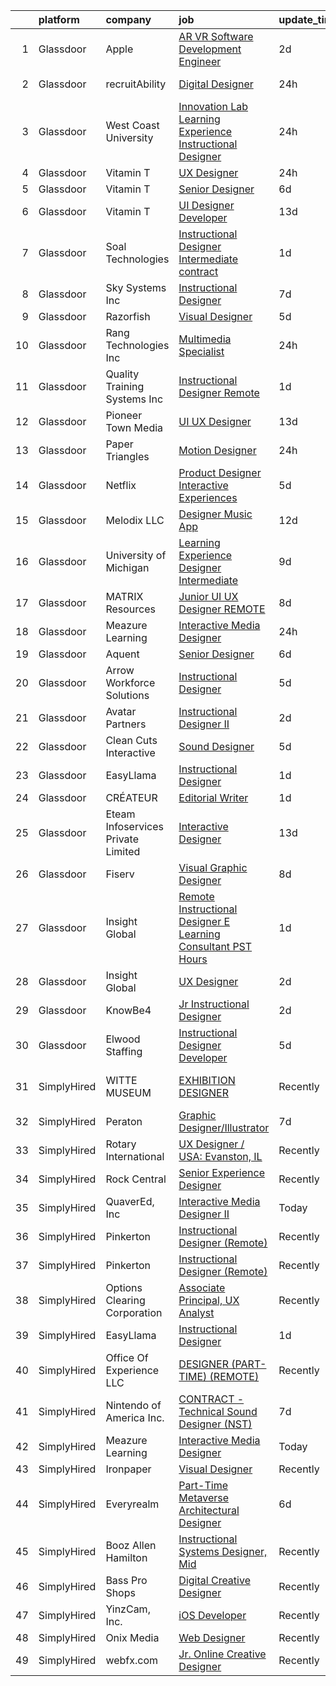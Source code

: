 

|    | platform    | company                            | job                                                                                                                                                                                                                                                                                                                                                                                                                                                                                                                                                                                                                                                                                                                                                                                                                                                                                                                                                                                                                                                                                                                                                                                                                                                                                                                                                       | update_time   | location          |
|---:|:------------|:-----------------------------------|:----------------------------------------------------------------------------------------------------------------------------------------------------------------------------------------------------------------------------------------------------------------------------------------------------------------------------------------------------------------------------------------------------------------------------------------------------------------------------------------------------------------------------------------------------------------------------------------------------------------------------------------------------------------------------------------------------------------------------------------------------------------------------------------------------------------------------------------------------------------------------------------------------------------------------------------------------------------------------------------------------------------------------------------------------------------------------------------------------------------------------------------------------------------------------------------------------------------------------------------------------------------------------------------------------------------------------------------------------------|:--------------|:------------------|
|  1 | Glassdoor   | Apple                              | [AR VR Software Development Engineer](https://www.glassdoor.com/partner/jobListing.htm?pos=111&ao=1110586&s=58&guid=00000182afb9918c89a91dacc208ce39&src=GD_JOB_AD&t=SR&vt=w&cs=1_d4d2edf1&cb=1660805550819&jobListingId=1008071335102&cpc=3BA4CE39D5B5DEF5&jrtk=3-0-1ganrj4degfok801-1ganrj4dtg4d9800-ac5a13f0b07378cd--6NYlbfkN0BvKrLyj5gPmtZO9T8euul8TCxuuKNOtzRJOomxnwSEodTz2Bc-sPZl29JElYHfcoQ6KYn1_4iA_ZDHBMxlyVbrLz3cZrEMr1JcaFrGl_XQJtk9yT9CZFrJ8r8908eFQtuBb5vs8En2xTiIlBDkOj_L_EatfKGGj88pHEUSSUsanjNPsvJLa8tjPardb25thxmz2BFn2PKHKwGfQ4r8sic_qTID1fA3GDEZDEp9rkk-CIV_8tn9O9dB6TtsfD00Lfo7z_g-MJWBVv2N7WjFDPqVlHz758-sfk55aCIl6-ZtNjHyYj3hRBEH417-zmJXijOCsWFyyjUFJxqBvMmjeeF-RYonw84SNTX2CuWLxt45LWCs7BJ_5BYh0_KzycZf1nhUEKtPar6dHm8UUgG6d0PWBBJfnnens_8xwbsFk2nnvmVfFVCWTNjk-DLZUVeVNrrtse0Cdj2VmBAz8FiCytWV9TzWuLLijZe8cA2hNR-JoKyQ8A8pGRv-Kqoie6z0FSSi03_hfrtBl4AoOEfW-N9xkbEeD3dXCRSumh-FGYJGT2qjkhEczjSmnu94VnLLcrf3PK2yMOaqLECm3zyXmuhdDHL7OhYt2y4w8zR8SjP1g8gl7s6hXhAjLLKUnYohkjtWY4P6FPqWy9Qz9pjjyUyzPPgL04ptawvg0wbgHEf2JsvFwZ-sg8LyrOHjSDY1GxF7P_IUG788YdXEwlX4EsskLWDgNZqDxkmLR_uO1ggSX0-xl75Y4QphHIHFhVI_yjhj_ynI3PSdbs1xww3hAnyZY8K03J3mXch3omtpJPmqxGE14eC--IIV7iEz4I_d6APlTdtgWFJ6Szc4SETxX64FaLuyQUwkxc59uYmoIBlvVOoLtBWHZgrZaAkGRW4z6_iLBOKVAgJ_j0Xi1fyJVF3JDd6SX-a2qfCF5OPRBLovrkfwBdbV7Rk1qhDfXTqY2IYhh25fkr1aWfZCuR_yQC7V) | 2d            | Culver City, CA   |
|  2 | Glassdoor   | recruitAbility                     | [Digital Designer](https://www.glassdoor.com/partner/jobListing.htm?pos=103&ao=1110586&s=58&guid=00000182afb9918c89a91dacc208ce39&src=GD_JOB_AD&t=SR&vt=w&ea=1&cs=1_0a4e02f1&cb=1660805550818&jobListingId=1008076562192&cpc=2F9DD8B511C89582&jrtk=3-0-1ganrj4degfok801-1ganrj4dtg4d9800-84f7aba4a536d701--6NYlbfkN0CGG9KWCDlpnNsyBDyIiP_Q0811kl3MMa1wmNp0I1WtkTaTZU1gJWaiKEGe9oYuZ3B6YAoH_Bgr2TD3KjgDmiHUOhKiKP4NWpcFQBTraWpSjZqfkSRyLtUPyu-Aqai5mIQd7y0kWZVt_6ww7vSofiA2oQj8SlSMptj0ggTaq51RLEh50rfiPSDOFe5oJ5_cUNwr7GIGDCTvhhkkTb04vTYZjfgjMRBXv8sct7qzVRYcVDmZHAezFyXkpV4p7OI7-OStGPlAz_GD4yXHUwrnHnrfsNmXmFsloTOcEhfSl0FraOxZWciPHQaBF-WuzOdbE3z1DA1jR_bUtGGjuhal5wM_05IlLq9hu-Ml4WzMo_cdvwx3r8qDnW-NoVn5LMqq4iesISRW7tZzEp7lYyHEIbEmQ1XFo29H1pLtLB060ZaKEXK9mw6oV8PmeSc4e3oPn62i3r01s7mWevScAXw_bNmUbeBtKu21hAmBkBVR7cfqb7KNxmaP1YSZAiDH-dV9CW3CIuKEVm5hlibBoFTSIxJp)                                                                                                                                                                                                                                                                                                                                                                                                                                                                               | 24h           | Leander, TX       |
|  3 | Glassdoor   | West Coast University              | [Innovation Lab Learning Experience Instructional Designer](https://www.glassdoor.com/partner/jobListing.htm?pos=108&ao=1110586&s=58&guid=00000182afb9918c89a91dacc208ce39&src=GD_JOB_AD&t=SR&vt=w&cs=1_1555c7e6&cb=1660805550818&jobListingId=1008076184462&cpc=84DBBAA61F05C438&jrtk=3-0-1ganrj4degfok801-1ganrj4dtg4d9800-b809ffc65408e587--6NYlbfkN0BQIl4QzXBPvhmhYBxy0zGrOX0NBriyOPqUn7d938tcqDh1z1FM8bvsB7no6z3w-Z0sue4jTd_MAlCWItgqkhNCxg_oFByc2w3v-OeovkL03y0P1JxWeFB04qVIL7mHYhTn1jnVb59v6cZzHul8tbWQFW3bndcWq5Jv3HFEJFSb228DfW-7mkkM0gC86N1UP9Jn3WMpqwGcW2ffwqTKiIeoM-8FaFXoJ0TkAvG0u4t1U2aSP1MlCsmdZ-2QBkeTe4KvSzpXmg2OWPDn9IL0iYZn2U2Ji6UGgcWAFC6rhZcwAFPRnLjSxWdYSdq_FqRloaMXcC-EY8qS5OpEoTYTda5xW5zD0ovWdYwhFkcVKHJQoOQ03iGP5NTnxz85UkuRWDEQ9a1nUV3L27SNAy3d1ZOdHQS9HjQki4tbChWC0kNQYgsWu3hF4qWf)                                                                                                                                                                                                                                                                                                                                                                                                                                                                                                                                           | 24h           | Irvine, CA        |
|  4 | Glassdoor   | Vitamin T                          | [UX Designer](https://www.glassdoor.com/partner/jobListing.htm?pos=116&ao=1110586&s=58&guid=00000182afb9918c89a91dacc208ce39&src=GD_JOB_AD&t=SR&vt=w&cs=1_ac89b9f8&cb=1660805550819&jobListingId=1008076867378&cpc=FB7E4A1762AE5BEC&jrtk=3-0-1ganrj4degfok801-1ganrj4dtg4d9800-f0c5c7a5719b43a3--6NYlbfkN0DMrcEu7yrtATojKJA7cEzGQ3FdRGWLh0CZQInL4ECGI6k5tN82kdM0cJmh4vC7Ggjxf11ALGx56VJHMzQOCNxYvDQ0ej9cEsia09VuOj5VGf44z2Li3VGz5tYlnPNpQCxQ6UpR0ZlVgID_Jrufr6M7qRC5Zl-BEysF8yq2sBC1urKC37bbj2x3ecAXLRuspCG-73RT-mHlssjU3C4IYbrj2kYwjOG2NaVzvSQYWsB0IeQrBUj3ZrfLCx3cQrBobUpR9RWSluvLmTh2xCP0-OofyW0yQa2CT8bU2UrE1CkRZNUOdbtrmhNiTuvN9w082K-KDoW2KhReehxtRnZZmKppbnXR9XzUNyVnkqY8dw1EFWXm4vQDqJ1euincAr5LJq-GA1CYdeHVbEblSXYoLwgAXnwrhP5jZdmayBtQhZgbmryYIeXVlo_DNZB6WxgUlQ09C7HRwZCnIbyyumnsox7SxZkvSAv4CTIvd5v8eceIew%3D%3D)                                                                                                                                                                                                                                                                                                                                                                                                                                                                                                                             | 24h           | Austin, TX        |
|  5 | Glassdoor   | Vitamin T                          | [Senior Designer](https://www.glassdoor.com/partner/jobListing.htm?pos=112&ao=1110586&s=58&guid=00000182afb9918c89a91dacc208ce39&src=GD_JOB_AD&t=SR&vt=w&cs=1_1f54c22c&cb=1660805550819&jobListingId=1008067123718&cpc=334ABAF5D42DC775&jrtk=3-0-1ganrj4degfok801-1ganrj4dtg4d9800-9d7b375c33bd444f--6NYlbfkN0DMrcEu7yrtATojKJA7cEzGQ3FdRGWLh0CZQInL4ECGI6k5tN82kdM0OKoro5eXmjqyzEVUZnlHG__nFtz3YiPLrnyZxkrIlPFqLypC8XR8X0_Kt5dKOsXsP2Kd1PkX7CQArVbTLk9OtA4SgpJ_LxwWsVT00Ww5oana9jQhIKrwNOVtXj5P_J49QkmIMEwwkqz61e951cNNV3L4-dCVEnSeR6T1WRLquemRPX7MjjeQCTUhu1FD0GpWCr6SBTtcfTs6rLuG8bNsZGj7hRGLXTHkVIzfR7VMv3lpSnOPNhpcdqaXB_gUKlGgfVkUaNw6WcXWebwGufDfqOnzQYv1uJSpmIe9AJGwsZEoJEc-XyJa8e16hKKxcC-JBU0bi3YWjhVbqi2Qt0jTlnuZomJVpa7yjMRxq-fDfNJ7pGdnAzIkZfI7jm81H3xEl0JJHkRUXwb4LnE6gZwZFVR0PQYoQIzn0PDEEKD0-uY%3D)                                                                                                                                                                                                                                                                                                                                                                                                                                                                                                                                       | 6d            | Remote            |
|  6 | Glassdoor   | Vitamin T                          | [UI Designer   Developer](https://www.glassdoor.com/partner/jobListing.htm?pos=120&ao=1110586&s=58&guid=00000182afb9918c89a91dacc208ce39&src=GD_JOB_AD&t=SR&vt=w&cs=1_5fcbc731&cb=1660805550820&jobListingId=1008053886167&cpc=334ABAF5D42DC775&jrtk=3-0-1ganrj4degfok801-1ganrj4dtg4d9800-6f6034691b5422f3--6NYlbfkN0DMrcEu7yrtATojKJA7cEzGQ3FdRGWLh0CZQInL4ECGI6k5tN82kdM0OKoro5eXmjovAfqE-qCFzorBk8MpdY72_0U5dfxVKxGhck5KRFN-xTbAscjui61db-fDE_8QO-m47Uwzd92MrNOCQvxBUcualtGhT067Qzu-g2luV1gB0ks_xe1qWriEhtkTdBPh65TbuPVeFuxs0trO-jxAJule90ME70ErW6o_GLFhFY7uqy90kAqFJYqOJ2r3Jva9KPllLdyH09v4THAXHlQnj7Eb8ZHw7UdNCsrE15cSyY9ckfeOWrmPule_OTbj07sxlC20VI6knqYv0WcopLaW5E26iail9oixkjtCIShM0S4yFTQoHUMiKuqTMEdxgo3YEu_yeKwKNmz4G4_RP-DXWrTwhOp2mfeXFMT_SXWIu-3wJV20dpF6YGpEfuk8vK6FMdPFUwfWBdQFCxulj7UwnRbCAwutr54WXCg%3D)                                                                                                                                                                                                                                                                                                                                                                                                                                                                                                                               | 13d           | Remote            |
|  7 | Glassdoor   | Soal Technologies                  | [Instructional Designer   Intermediate   contract](https://www.glassdoor.com/partner/jobListing.htm?pos=114&ao=1110586&s=58&guid=00000182afb9918c89a91dacc208ce39&src=GD_JOB_AD&t=SR&vt=w&ea=1&cs=1_bbfb53c2&cb=1660805550819&jobListingId=1008073840495&cpc=B101C867B3EF2D75&jrtk=3-0-1ganrj4degfok801-1ganrj4dtg4d9800-008c4f1bdb24a388--6NYlbfkN0BwOH9WwkhjXhB2QfAem-379guO2JSSDKiIXz3Be-swBX82zpIeaaWbeDG08cO6QQsXc74vwNqlJJBpu5grZDVzJKYb9wB5JwmjcZ-I7zcAhHI4nrNRZYrj2c9TM8QgdRfkUsXQ79Lrd2wyTalQZjrrdMKCWuuEHYlFaXeCavWtIhTrA5Fz8NmomagE1xIvv5aD9BfkcU1i-aQOSC6fR9419IL92t-V-_tks6qCI9SCMK1SPAwOCwEuzuxJO8Arykx5m3IyUvWk8SRr7dPLR4t73oDsAECPwROpaO88JVk3goSqgs5BOD09hzmNJXA8X0Rsk69QfCahQqRer-fSQYRelbNdcsE6oNKY37UJk0LZ3uJnrb0FFrqpExdBedH78dmjKFnUov27w3VoQtKx05uRWvHrmxW1dPapp1GRI2paf0OrFoi_7to309cu6e-EUGos3ZzGmVfKdZ4XluUwRmwDzPwMeKbw-U91qdtOfW7zWO-xx5WSpkiNloWSEKNlHZ_e2EBfhO6SRFjbXVRQrffM)                                                                                                                                                                                                                                                                                                                                                                                                                                               | 1d            | Remote            |
|  8 | Glassdoor   | Sky Systems Inc                    | [Instructional Designer](https://www.glassdoor.com/partner/jobListing.htm?pos=115&ao=1110586&s=58&guid=00000182afb9918c89a91dacc208ce39&src=GD_JOB_AD&t=SR&vt=w&ea=1&cs=1_14880edd&cb=1660805550820&jobListingId=1008065613885&cpc=8795CF9063CD573D&jrtk=3-0-1ganrj4degfok801-1ganrj4dtg4d9800-0125ec3bdcb39b40--6NYlbfkN0Bb14AWJKlW1v57KjlSVHxXX3dnQvJtzBErd2CROt6H_tj3-7OIg-IfXQOONyn9wu0ReyZrhzPfawCQ7NtQwTzEOI8AKrgfv8DZAZDYY3havn8T7cpNMfolC1OLm3KyMSbYUwG19hxCwCi2yGnnNW5Y8-eeSeB57PeTb6rPLEzkCAP1OaIdejb6jifZT-U_eFoWeyvVG1U_VIlINKFc-mauBMxOdxEeZh56zzMd_n-vxzx0bMSiEyW25azB0c9pby-aMaqEnaS7rbPiUYlQ9XvOoLLJ6R9rpQh31cZ49i_iy71yTshQOf26PHj5151OJlok-QjzXn2sac-_j6FU-jacUhwGnE7oJVVv-2mVtIFHxccWxXnuaCd8lJgFXebdj8CLVr7d0ZU3Ga4CmsNCMu5aoOkcneAt6oggzfKRCTPktzGr7vDQFNSC9jm1h_QNPowLwbzXR9dRnXCynxUK93fL3P2Ijiu4XwNTEyEl81ixeqVAH4j6djMc1s8X6GinhX_PKyv7wLDCAA%3D%3D)                                                                                                                                                                                                                                                                                                                                                                                                                                                                             | 7d            | Remote            |
|  9 | Glassdoor   | Razorfish                          | [Visual Designer](https://www.glassdoor.com/partner/jobListing.htm?pos=127&ao=1136043&s=58&guid=00000182afb9918c89a91dacc208ce39&src=GD_JOB_AD&t=SR&vt=w&ea=1&cs=1_9ad156b8&cb=1660805550821&jobListingId=1008069448286&jrtk=3-0-1ganrj4degfok801-1ganrj4dtg4d9800-2dd04ae385744f70-)                                                                                                                                                                                                                                                                                                                                                                                                                                                                                                                                                                                                                                                                                                                                                                                                                                                                                                                                                                                                                                                                     | 5d            | Boston, MA        |
| 10 | Glassdoor   | Rang Technologies Inc              | [Multimedia Specialist](https://www.glassdoor.com/partner/jobListing.htm?pos=123&ao=1110586&s=58&guid=00000182afb9918c89a91dacc208ce39&src=GD_JOB_AD&t=SR&vt=w&ea=1&cs=1_1585dcab&cb=1660805550820&jobListingId=1008076254600&cpc=9908D8D4413DBB8A&jrtk=3-0-1ganrj4degfok801-1ganrj4dtg4d9800-d1a3fa4be63e1111--6NYlbfkN0ANV6vhv13HdQGNXQnorD6kniinpLUGmY2Ci--_WsrHuYRektBkEoQSirJE96eI4WWc4NpD_kXHr0BTL3_b3haKvLQSoye3IwO50yCSh_78DYipOs9dAUYG0Trt0Qj2Lkb6t8V9v41f_YfPARuxe20WlIDFo5qLNRQGEHs9orD-Ag2RXWYjkWVHbMRLVDqkkREGjWdTsxnRrbIWIEiSy8wCDXvBN_xS9szja3cg2iTAQbakO2g0WlZBCaG4wlPuPD8p7NHVqLQnMDCPIUYJbOuAz2BSrhAkhp1WK0ufdUu7OMMweLrswP4q5iddeYwJ-f8mngQmnGayFYdbMKQmnmWzcUqGpBJc1XUgIMyhc6bLEoP8NubmRwJfXE0nZbMFjxsp2Z9o_ZmmOwL_NlCmwX4Vc-RBGW7TsHSvxBVq3mvx0PQoZfosoIAVhgcgdLeP2ohTEbaIhZafqqMhRVmOEI5z7HyoFzsCIy4Uvh8-VnSLfoAAeLt9wlo7-Fh8bWlKDHQ%3D)                                                                                                                                                                                                                                                                                                                                                                                                                                                                                            | 24h           | Remote            |
| 11 | Glassdoor   | Quality Training Systems Inc       | [Instructional Designer  Remote ](https://www.glassdoor.com/partner/jobListing.htm?pos=104&ao=1110586&s=58&guid=00000182afb9918c89a91dacc208ce39&src=GD_JOB_AD&t=SR&vt=w&ea=1&cs=1_5fb69f59&cb=1660805550818&jobListingId=1008073674626&cpc=3DB599BF2F4828F0&jrtk=3-0-1ganrj4degfok801-1ganrj4dtg4d9800-7548cc2409c09d8f--6NYlbfkN0Do0NJZxTlNQv8zNit5bjNgC4ptqUVvfA2tyS3ZXr20tD-PYFOMaTwZLb1B22RU8arf73TsLtlexIKdhFYjLoaF7YraZ9Kk1SBoAFQFwuiW_adojCM3ev6KKRysGw-MIsP-L68djQiiyhyajB3vq3642FZhB2k9vtThpG4u_5dbyIxNlJjyTAhX-9X5OzitKbf5bdbJdQrAn3rze2IKkBmdZlbTpmyjtZnrYXL7tbNPPFzUAW-_gEk2f0Q2IjtTc14Q3OSUw76iDS3sr-2VhG7s0o_yFeu-I4ZRX1BA-gKiLBaVbFSWGCnjXHq3eyx7fxhZiftnBufGfBzNG2cLWC2KxrefIBerh6Kb3qGEGDawgLgRDQhmJQjauvhmFkdeLegtveqMy2XQRj-Jbh_Duf2WidjY8lzVbT0am0R4MRXQpNjvCRxqQzyoNjH4ihk6Np_rg1ZDYkgupAE5LWezbc1vdGeIeyrJz2KoQcT-2vNm_53R6a2IkpN8_YGaNX2zFNk%3D)                                                                                                                                                                                                                                                                                                                                                                                                                                                                                  | 1d            | Remote            |
| 12 | Glassdoor   | Pioneer Town Media                 | [UI UX Designer](https://www.glassdoor.com/partner/jobListing.htm?pos=106&ao=1110586&s=58&guid=00000182afb9918c89a91dacc208ce39&src=GD_JOB_AD&t=SR&vt=w&ea=1&cs=1_b89a7230&cb=1660805550819&jobListingId=1008053519695&cpc=47CFDC01B3F81FAC&jrtk=3-0-1ganrj4degfok801-1ganrj4dtg4d9800-7631de82af3645a9--6NYlbfkN0CG5R-8GSUHj9iOWrZmUHYQdG78PYNqJz2I3anfFdZgO42GPmU-HaHo28VJBSjhZw68gRlXoHu4cgm8OmjlO4PsgpJ9ALD9pHnpXWT9mqRuP8sE_xZcvUPifgP6t_3ItmEJSqjnY11aEQU-qNFXUlD6uFhwDH15dAgDr154SJiKyjDTI2fcvCIACWrBFcWJl9_H8195_mAFESkGwP04p1R0ZOMuB2Zwe_zPbnmaMF-R1LuecHsnGP7bzIjZE7-zV4bmRoA3jhaLeGJrNi7rpag-aK2v-sJJ3C5IgjtGso6M_VxvbABqkupiV5H5axSd-KexHR1p8jhtIfycxFzktNSvrJmdk8A0oxnZXqrxAgIBi-LQsoiDvgDvk5IUJIsFHv8vNep9Sdmxgaj3SNURwd67UWTd7AIKFfJjxDAEcXGP-bLBd0VYm_TKx3n8NqayP_ixNH1YivUltVhJLP_rr3Uw0Jiop3jotk1h0qYTV5wSgKPoFtjf78am)                                                                                                                                                                                                                                                                                                                                                                                                                                                                                                                 | 13d           | Remote            |
| 13 | Glassdoor   | Paper Triangles                    | [Motion Designer](https://www.glassdoor.com/partner/jobListing.htm?pos=130&ao=1136043&s=58&guid=00000182afb9918c89a91dacc208ce39&src=GD_JOB_AD&t=SR&vt=w&ea=1&cs=1_25e4e0a8&cb=1660805550821&jobListingId=1008077458101&jrtk=3-0-1ganrj4degfok801-1ganrj4dtg4d9800-8e564fdd1fd44440-)                                                                                                                                                                                                                                                                                                                                                                                                                                                                                                                                                                                                                                                                                                                                                                                                                                                                                                                                                                                                                                                                     | 24h           | Remote            |
| 14 | Glassdoor   | Netflix                            | [Product Designer  Interactive Experiences](https://www.glassdoor.com/partner/jobListing.htm?pos=125&ao=1136043&s=58&guid=00000182afb9918c89a91dacc208ce39&src=GD_JOB_AD&t=SR&vt=w&cs=1_7263b69b&cb=1660805550820&jobListingId=1008069359389&jrtk=3-0-1ganrj4degfok801-1ganrj4dtg4d9800-b9bbc2e1ae291f89-)                                                                                                                                                                                                                                                                                                                                                                                                                                                                                                                                                                                                                                                                                                                                                                                                                                                                                                                                                                                                                                                | 5d            | California        |
| 15 | Glassdoor   | Melodix LLC                        | [Designer  Music App](https://www.glassdoor.com/partner/jobListing.htm?pos=102&ao=1110586&s=58&guid=00000182afb9918c89a91dacc208ce39&src=GD_JOB_AD&t=SR&vt=w&ea=1&cs=1_3e782ba4&cb=1660805550818&jobListingId=1008055438090&cpc=42BEC95245890617&jrtk=3-0-1ganrj4degfok801-1ganrj4dtg4d9800-ac0a77637fcb9bf8--6NYlbfkN0CdcVd3SDA1nO7RkKTAACmPV4xEt72Vls8LI2dqcgyOeN2acpaCqCtZFHnk2S48trzC_ObnGTOTe5kRGfu12v_De9jUavP08A2WRAog3aMdsjAI6I_R6O1cDNNKEa09O0E-iwX8N1-oYAU5FhKvOy5-7BJpglUoUiSCUUUOXhjsOD6RkIAJnCdLFpw6ltgLpfjppXJga8Am3uirmMS-weS_tet9cuYqqfthxixScED6OwUvGy-SSIt8kx4Xko7g2df53BJDhdzDZR_mbiR-SkPI3E3GQ3TXOuKrMdKGdz_1hHxM7KZJv0W9wTX9SYpS4h2NIxbpSfa2sksXGNkpz1KG5aIXPWkna4Z388KjYHjF09P9UbrDL43H9cVRRsXTEF32bkd-PoHn4yUWYqc_o1m_LAlOVsbZeJ1govMiP2JmZFR7ZOOFKyvEdLcyeWY62lfzfJ5Ml_AlC7oUIYTFUaeQhiYtk_tZoLVpJb6I70bIvYeXaPqMMdev)                                                                                                                                                                                                                                                                                                                                                                                                                                                                                                            | 12d           | Remote            |
| 16 | Glassdoor   | University of Michigan             | [Learning Experience Designer Intermediate](https://www.glassdoor.com/partner/jobListing.htm?pos=126&ao=1136043&s=58&guid=00000182afb9918c89a91dacc208ce39&src=GD_JOB_AD&t=SR&vt=w&cs=1_37dbf455&cb=1660805550820&jobListingId=1008060392143&jrtk=3-0-1ganrj4degfok801-1ganrj4dtg4d9800-841b29a382cacbfc-)                                                                                                                                                                                                                                                                                                                                                                                                                                                                                                                                                                                                                                                                                                                                                                                                                                                                                                                                                                                                                                                | 9d            | Ann Arbor, MI     |
| 17 | Glassdoor   | MATRIX Resources                   | [Junior UI   UX Designer   REMOTE](https://www.glassdoor.com/partner/jobListing.htm?pos=107&ao=1110586&s=58&guid=00000182afb9918c89a91dacc208ce39&src=GD_JOB_AD&t=SR&vt=w&ea=1&cs=1_e5704fbf&cb=1660805550819&jobListingId=1008063613141&cpc=F4EED0218A761C36&jrtk=3-0-1ganrj4degfok801-1ganrj4dtg4d9800-93ed54646864d401--6NYlbfkN0De5ppvndiyxA0pMSLQzOe_j9Mra0KF_8EhxTxOKXtZIfhM20E97mGJ28x3XA14Fw347YOZu9H1TW3cLCgiKdU9XDBC-yui81Ij8BUAH8nl8ee4EJiqTqxlFfbk3D2KluRYfYu0o-hUQvrSDoDGqUIsSNBqgrVpxZuBg9O-U62m1upbkFW5GvtmElS5aoP3AQD-mBr9Hy2DCrI3HReHC6X8iy1TB-V5ZxufyZ_8RJ7JO14byIAfinXfaTTi2w43suqavkBM6DNOKsnrWBqyTGN6dS0JMF9YAI0eIX4E2R4Nnk9qfokbYjFm8teRdrLEnkiMNhRQlN2YBhNwKR3Ox26yPKS9nvK3hw_x273xnrylHRVm_ADRiB--kU7GAj6YnQXbRY2xNZ8vTC4evovls85gwcioixupmvE0JETTh9ICzBk_LPjYDlzRcL9Qqwi0dOcKgZAfnP5mFM7EvQ6czbFRcR7p1CahvZQD5BaIRtt0_zOGoJ70x-96Z1HWImE4QZXuQX2REBXiopxzoFu9tl8Wj7kEysiVFOpJ7H2EHbGcdg%3D%3D)                                                                                                                                                                                                                                                                                                                                                                                                                                   | 8d            | Naperville, IL    |
| 18 | Glassdoor   | Meazure Learning                   | [Interactive Media Designer](https://www.glassdoor.com/partner/jobListing.htm?pos=124&ao=1136043&s=58&guid=00000182afb9918c89a91dacc208ce39&src=GD_JOB_AD&t=SR&vt=w&ea=1&cs=1_c76280b0&cb=1660805550820&jobListingId=1008077312452&jrtk=3-0-1ganrj4degfok801-1ganrj4dtg4d9800-55f72a9f9425cee4-)                                                                                                                                                                                                                                                                                                                                                                                                                                                                                                                                                                                                                                                                                                                                                                                                                                                                                                                                                                                                                                                          | 24h           | Alabama           |
| 19 | Glassdoor   | Aquent                             | [Senior Designer](https://www.glassdoor.com/partner/jobListing.htm?pos=122&ao=1110586&s=58&guid=00000182afb9918c89a91dacc208ce39&src=GD_JOB_AD&t=SR&vt=w&cs=1_bf23e916&cb=1660805550820&jobListingId=1008067092704&cpc=654405A9B1E0A9F5&jrtk=3-0-1ganrj4degfok801-1ganrj4dtg4d9800-6498e71aaba24533--6NYlbfkN0DMrcEu7yrtATojKJA7cEzGQ3FdRGWLh0CZQInL4ECGI9gD0Wolx9R2EDT7B77c2cQiCSnbCMQd_BqUrfeTix3eqziHsUx-SNKAcNe_3VBf6-D9xsTzfUf3Mq6OhZ4YfX03hwLLXcblCKtsvyl_-Vj-AadJIsoNQFt7zTrO_V7BHyhhxXBHYQk0QD9AfMNZwaNxARH-I2SpYorAcH15P3UxYy6cBGQY5bOErEIhIrEg18evI1bU8pn968YFfRh5yjaDQW5U5G308ThU8i8WhWnue8c_DO93bfTacpd7KMyfNaKa3NuWSfHMtcOmPaxRjmtjndrbf6foS3gEu4faH_ocC3hrW9OTv1EiafsXvcpSU3p5sNkzHA-CzcUZ6Tl_Qka0n6twpYDaHjwOnygdkyf4VzWn6FAkFAyCsSAdUV9pYwf44UBr4gyeOnzYUN-KMc1NoFWvKfSzzg9ZnIAKeFvW)                                                                                                                                                                                                                                                                                                                                                                                                                                                                                                                                                     | 6d            | Remote            |
| 20 | Glassdoor   | Arrow Workforce Solutions          | [Instructional Designer](https://www.glassdoor.com/partner/jobListing.htm?pos=121&ao=1110586&s=58&guid=00000182afb9918c89a91dacc208ce39&src=GD_JOB_AD&t=SR&vt=w&ea=1&cs=1_4a4e1dcf&cb=1660805550820&jobListingId=1008068711141&cpc=8795CF9063CD573D&jrtk=3-0-1ganrj4degfok801-1ganrj4dtg4d9800-1730249002ed90b8--6NYlbfkN0DQEyUxVGi2vzA1Mdra2c-UxEj6_0wgALEHb-hI3JqJA__QiktrMKvaKe-dp9L72xQQtvyMP-gXTcCu60k3kuvpmfOo4ZTyzv2vdVQeHL5Gfm6hpaW68jV8W4aI9NJ13rMVdGwMLXXT2r6PmjMJ6jPEiXlC0SgKNfdzSIomS87L1CMsH9vCEKnVT4Xot4v3a0Oxzvs10GwQcr5Itp5GodyhIXbQeKYTAqKCAeU5lcuOyRtW42sgdstTzW24r8KG9iwIDKpRfALcYjrKn-GXgBt3fTpymIdVz8uqW1uG5tP19u8tvlgv2_8frhv5XuMfsbc0s5dX_jJ09ho9SMgMRrCUkvFFZRW-gFE6NYD-4QQ19gcJ5rPvq-qiVgNikdFbHoN_RUlbhQoWnut6uE-EEal1O2WRtYwhQlqbLusFDHAlT5vQ7YgGvy3egco21_EzLl595bNG_o-sZdoEK-sdJN9ZTGGTKmDjfUDb0A-PzbRB7bSPmdffZs_EVs4EzbkAv6UjgA6vv-du7w%3D%3D)                                                                                                                                                                                                                                                                                                                                                                                                                                                                             | 5d            | Atlanta, GA       |
| 21 | Glassdoor   | Avatar Partners                    | [Instructional Designer II](https://www.glassdoor.com/partner/jobListing.htm?pos=105&ao=1110586&s=58&guid=00000182afb9918c89a91dacc208ce39&src=GD_JOB_AD&t=SR&vt=w&ea=1&cs=1_1b9dcdb3&cb=1660805550818&jobListingId=1008071905511&cpc=75B6770C194DCF89&jrtk=3-0-1ganrj4degfok801-1ganrj4dtg4d9800-21d0207488481c95--6NYlbfkN0CSE3POay3L6XNXi0aipSscdc1Zs2V3vZI2w3p7sV-Wv1bIWmPceOZiv0zhHpyXaxL7EL9HKTarCfZAPQSHMSwr9aIO0JG-vXCLOAQRlllkeZpUuIgedCyLxO4NVE-6tZUAxB_ME5cAyxCiu2ir9Y5FqnNy--TBFx0J4afeOTMLw1SnPadEH2ObDbzlenXyUZSknNrkMbAj4zyiX1GC0w3QljKGBHRK78VTL17LIMO7D3Mk03qy_s0PlotJDXSHc67a7H_pjHJb8vBnE13aJ5Euow79g3IqgMzZBKtPd_o6AxX7pTeunPYa9oRbXHwhlXAaR3G96uycywrVENkzqTkFT-8YB_v4cJ0aiQnbSssZGsExM7dQOWj7uN0c0lIv75Mikz1mT8BLnNkBqV58va-CmsjObkCAfrYQCFY5qICeh57BuCCSD43bklYoroM8N8NLzF93-iW1ZpQWH2Us0wTZvm9_c1aolfOzzVWbOQmULFs3x6IlhoZDbxtpm7j9egc%3D)                                                                                                                                                                                                                                                                                                                                                                                                                                                                                        | 2d            | Remote            |
| 22 | Glassdoor   | Clean Cuts Interactive             | [Sound Designer](https://www.glassdoor.com/partner/jobListing.htm?pos=101&ao=1110586&s=58&guid=00000182afb9918c89a91dacc208ce39&src=GD_JOB_AD&t=SR&vt=w&ea=1&cs=1_4ef6a0ea&cb=1660805550818&jobListingId=1008068462835&cpc=6FC5BA77C9A4CD78&jrtk=3-0-1ganrj4degfok801-1ganrj4dtg4d9800-180f36a67d041096--6NYlbfkN0BdWmvb-rJl2QNnPZsqfom0WtyBpRDZD-qGOAPpXEAerX6a6oApLbNube8VIkmBRry4WGRoB0qsfFORcDwlv5J-Sd2QpNdWVPU3rpOKe16b-v51oCGYFn1Gg0GCh9sLO-2YemhZ2pKU_mGnQ6gmjy9PJXCZWcP9S85pmy_gMB17x15owpHU1MnjT43sqb3YyQBkWkcFhZnSznEAo8lchq9I0y2vHb4qsuqeYqPJAtaWOaEHz621MHMoenN1cmErWEvGDfpECCtVQAp5Lb4dxgN20nkzDdJIutC4qGbGsxi8TEBxJwuEduEgTujQzWLuawwqmJcuaqDAbp4XMcbkwc0d-NAJoMW52Jj4bfy4At7Z2h34oYcz6qxGPIJHYT42YRRaAD_YtWOQxK45fUvIRgLn01qhPjlbh5V-CXS66ut3OcQ8voE3i5bbYC1gyzuQ9lGpPLf92uAfjxoNk6-Sg3fv8dro4htI9ZbS0OwlXWZCx5pvQar9WwNT)                                                                                                                                                                                                                                                                                                                                                                                                                                                                                                                 | 5d            | Remote            |
| 23 | Glassdoor   | EasyLlama                          | [Instructional Designer](https://www.glassdoor.com/partner/jobListing.htm?pos=128&ao=1136043&s=58&guid=00000182afb9918c89a91dacc208ce39&src=GD_JOB_AD&t=SR&vt=w&ea=1&cs=1_2e65dbaa&cb=1660805550821&jobListingId=1008074963718&jrtk=3-0-1ganrj4degfok801-1ganrj4dtg4d9800-54cc08c9d2271055-)                                                                                                                                                                                                                                                                                                                                                                                                                                                                                                                                                                                                                                                                                                                                                                                                                                                                                                                                                                                                                                                              | 1d            | Remote            |
| 24 | Glassdoor   | CRÉATEUR                           | [Editorial Writer](https://www.glassdoor.com/partner/jobListing.htm?pos=109&ao=1110586&s=58&guid=00000182afb9918c89a91dacc208ce39&src=GD_JOB_AD&t=SR&vt=w&ea=1&cs=1_5b91d59f&cb=1660805550819&jobListingId=1008073129689&cpc=48B9F4758953335C&jrtk=3-0-1ganrj4degfok801-1ganrj4dtg4d9800-f0ca3548d1adcc64--6NYlbfkN0Bo_CM2a8GgFIiw_-9fb5ug3xmG_MFCzpxBl7ntROtVZTUTxHtYlRzzwUVIFXgt-fUQSQnf7Kcl9_4xrEB4TEXaXs_4Wysz46UJ5pwiNoINTN_FQeHXMABh8qDoCSGSnt5OmzetaCSYzDivv_W7n--oefaH-U0rguu64tc72hcBdUsRWgvigJ85ELD30O-dcDb_-Z_hAVYicWeAiOgWpUo5RNhnXnslETyrSM23hq7e3VumNwzQyZdG3j88D5EAyMObCsnheGxIgtzmkG6p6V8ALUj8vvemmhI2sc2_bQwc9heQuTKBZrK59KKUNUHtFXmJK8oXdqbI853bDQ2jhLRtFzuevo3UkhlIiJEsZ3g1PL4qPAOtMMYXVAW7uAg3Kinqbxzu_NO8i6eKC8LfP9zQ3PUnI9ihDyXZyoDJkW2IiE1GPeQuhAN8v6cPW89MHKteONuFzH47bCNiMAe1HHgBBX7QSI3_OUK-JOlYh49XJR6rtAE5wUAH)                                                                                                                                                                                                                                                                                                                                                                                                                                                                                                               | 1d            | Seattle, WA       |
| 25 | Glassdoor   | Eteam Infoservices Private Limited | [Interactive Designer](https://www.glassdoor.com/partner/jobListing.htm?pos=118&ao=1110586&s=58&guid=00000182afb9918c89a91dacc208ce39&src=GD_JOB_AD&t=SR&vt=w&ea=1&cs=1_d088268c&cb=1660805550820&jobListingId=1008052926414&cpc=2CAED5C921A5F994&jrtk=3-0-1ganrj4degfok801-1ganrj4dtg4d9800-da41b01637bc39d3--6NYlbfkN0Dh7uhyTJ7ceVX9cxrhRzkf3V-ashF7vV1FDMtoY4ul7SKJM555l1dbk7bs8wi1t-3ftE2zkgxxLZSeH4N3Qrt-Q6zbLO1vSBbWlQyVJ5mpH8jg-ngcoAlnvLjGPz-9lyJlOrlOCb2ZntD8v_9E5AbleCiHWOCtTXPOKru10a5Wit5kSbUPabuqPxDYZnFGpzEutXQCgKzQVpBoMeCsIfBGS06hZeBOgKQS085zQwX-yWAyfT2IgjphUA589sJn9zzTUj_Jr_ds1pIKXThkkYpO4YaAOPuhTQAEUwViWPwjSno9ZULSnQxPs-wh896K7XWwJtc_T8VWTBS7UA-8jv1gqdl_4drJwUMnSV7nFJR-gu-iLB7qYJM5fJVvrmYRbWyxAokZlVzuhKG41EMTXDH1_xEB8xNTrkdchAa8hFXJnDHlRwC3Zf9_Zs1q9sjnVCml7x0A5wOT3xqyCtCPbvfAsnnLB795S_gFokB6FWVOz00--Lenwmuu0RdxVyaTlLg%3D)                                                                                                                                                                                                                                                                                                                                                                                                                                                                                             | 13d           | Remote            |
| 26 | Glassdoor   | Fiserv                             | [Visual Graphic Designer](https://www.glassdoor.com/partner/jobListing.htm?pos=119&ao=1110586&s=58&guid=00000182afb9918c89a91dacc208ce39&src=GD_JOB_AD&t=SR&vt=w&ea=1&cs=1_04cf94cd&cb=1660805550820&jobListingId=1008062585362&cpc=8795CF9063CD573D&jrtk=3-0-1ganrj4degfok801-1ganrj4dtg4d9800-2be3ea690134f902--6NYlbfkN0BKkHZu3wF05EeDimN_p6sYpKCMArvwa95YdH7UpkaBCoSUOkIYlUzfhbj4TMK_Jy6WEXEh1awJrTUsaMVlB937MW6zt9ZglM79JI4nbgJvwu9hAuQjfaPcwMZd8xk98Ye6R55fadaUC_GRy9CNw4gZCAx-_c3WtJ9hNBKGbeIg4fbQijMng-ZJjRdTw05OoQFVTpE69Pa1htDSLE88tIawCBGCspoE86DJanaSx8eD6L5q3a7iqnndqQr-rnoSxgMM1hUaTFnsu4Q69I-s5Iz9-mHi3AbdllKMAZ7ysvMb5yUgvuGzUI435BnupwO_w8s18wXe73VDJo1J6N3rDcpjkCq2PI4e1KAb8VUFng52hYIPWKnpxOB9FoCc5Jv6lorb6w4UOveQJStfs2vbVxVCxsftajpTRWn7x9fuWod-Bo3BJYuJPkQ8LY4L8xEON7_mQYgnaZKBLOmoTcnjgg4oeUrhPnyscfrexujSPFlhe1IJrRSL-RxGv5d_mk9vlKMiaA8jxWl0WA%3D%3D)                                                                                                                                                                                                                                                                                                                                                                                                                                                                            | 8d            | Raritan, NJ       |
| 27 | Glassdoor   | Insight Global                     | [Remote Instructional Designer E Learning Consultant  PST Hours ](https://www.glassdoor.com/partner/jobListing.htm?pos=113&ao=1110586&s=58&guid=00000182afb9918c89a91dacc208ce39&src=GD_JOB_AD&t=SR&vt=w&ea=1&cs=1_8a24aa33&cb=1660805550819&jobListingId=1008074147650&cpc=2CAED5C921A5F994&jrtk=3-0-1ganrj4degfok801-1ganrj4dtg4d9800-8d58a3a96a27a31b--6NYlbfkN0BKkHZu3wF05EeDimN_p6sYpKCMArvwa95YdH7UpkaBCobj99dZAfyu9JevU964-bLik_ykwCZ63IM3k0zvj903vB05CxX98h0UKFA67S2UazE_wvosXwCyZojVKBwCars9y15sOMyHU8j3fgFFi_xO-LwesFIsvBvbgNo0z7K9OORLe7rI7D9sCb6rWGNn1IkHRGxBNPdf_5T39_gqZb9Wb8qeTQ8ze7dFgXblD7X0ffHmfy4Sg6IFWhFQ346syj0nEWWKmoWSNgALxCRZc_AMUbgWYtwjWSCSSQQgDam_0M5XscqWrvFLBFchQHDYvSFOYkFE-8K48Rk-JzWx1kPhKMnsQUMBVc1lQR8uTwUPXpmcIRg3kAp8p_p6xmhPd_g-8tmOLAEsflfCLL4_bPBJYUaWaqg3y2e6pmNvQq9693aqrNY-NNdU2IhTWYpjxct6BjzqjUnS570FWkNyeX15DXRaWVoJ-40fFkhgw6qJgxywiRsAjf4PRgIL4TyxBWeS3MKsh_TQZg%3D%3D)                                                                                                                                                                                                                                                                                                                                                                                                                                    | 1d            | Remote            |
| 28 | Glassdoor   | Insight Global                     | [UX Designer](https://www.glassdoor.com/partner/jobListing.htm?pos=117&ao=1110586&s=58&guid=00000182afb9918c89a91dacc208ce39&src=GD_JOB_AD&t=SR&vt=w&ea=1&cs=1_16bdfc54&cb=1660805550820&jobListingId=1008072233616&cpc=8795CF9063CD573D&jrtk=3-0-1ganrj4degfok801-1ganrj4dtg4d9800-d45f3bca7d77a863--6NYlbfkN0BKkHZu3wF05EeDimN_p6sYpKCMArvwa95YdH7UpkaBCuXZAtggzO9lFw7_YQKY1TSA-t1I2WKuWq2ayT43kBboXKXXpVe5FiYgTij97uMGWyRKoFNGsbts7ylnjt8ei0_pLYrruEZWcPCJAxHLaT2abPkLm8w2BJyFkugRtkf_-IorWvGeZu2VhVhRk0WcLoDzvEpPkwbGc31AM3EKoVxRrryNNHYSHVVEEUIG8O_g-RlMWfxY-kcFVxPx5PgrXszvLPluLe9lAgpOy0wNutLq4zjdGq9bImDMLaen4gpTMJuoajhL4R1pniCuGeOyMsvgQAEoXDNYZmWzZJ7bFActSXk9uYF9jOQwYm-aMKDbFNd4T1EtIf1lv36Gl1Oa2cfNdNoNZbZfE3YJ_EzetNR1dUiJeJeVzUAaC1bOQeC7RzR4GJj9YFlf-VvVxcVvS103mJvu88mbMauV-Qj7EbY7ks-oVRioeugniKAi7bwnEawbvGzhK4aOK3u58DfTO0M-vj2_qgfsWQ%3D%3D)                                                                                                                                                                                                                                                                                                                                                                                                                                                                                        | 2d            | Remote            |
| 29 | Glassdoor   | KnowBe4                            | [Jr  Instructional Designer](https://www.glassdoor.com/partner/jobListing.htm?pos=129&ao=1136043&s=58&guid=00000182afb9918c89a91dacc208ce39&src=GD_JOB_AD&t=SR&vt=w&ea=1&cs=1_6f4982f5&cb=1660805550821&jobListingId=1008072445544&jrtk=3-0-1ganrj4degfok801-1ganrj4dtg4d9800-59aa386d6322adbe-)                                                                                                                                                                                                                                                                                                                                                                                                                                                                                                                                                                                                                                                                                                                                                                                                                                                                                                                                                                                                                                                          | 2d            | Clearwater, FL    |
| 30 | Glassdoor   | Elwood Staffing                    | [Instructional Designer Developer](https://www.glassdoor.com/partner/jobListing.htm?pos=110&ao=1110586&s=58&guid=00000182afb9918c89a91dacc208ce39&src=GD_JOB_AD&t=SR&vt=w&ea=1&cs=1_f6322415&cb=1660805550819&jobListingId=1008068620138&cpc=6A22310A23505C64&jrtk=3-0-1ganrj4degfok801-1ganrj4dtg4d9800-9250674abb85fc74--6NYlbfkN0B9CCW_whsfuxkPnrGCWiwBkt4X97eCfQxgNKw8n15uOJL4ZDdlBc55d3T2jyRFP9rf0yQ8oMCsT-4XjF7Wr0TkLQzph-AmHEQmkSzuubjnUmebwSSwiapa0aPlxwOcf79wOWKE_EUpab_JSUQW0T2hJ8oTY4m4NSbKeT68b0LAtja_S40IC4q_96vk9BBNkVFJfIgRIKp7KIuGop9hsL81gWIrkZvaTPjMY58f8XYPc_HEq1H_Odyq6Lvq10KE2GqUA0Ke_kFK7Mp4l-3n1TQXv_LQ0TBAKYs0pNWtGmgqvpVC2igkVdwv8hA_e-qPrwTf9gkrg6WNiITuiEhCyu76-yyPJiry9slD878Is20RHc49zSZjF_W4yjNxYEWig_xKmwnyiXAFKW_MADIlwxVaGB2dwC-TraKziRggNzqNS5THnislCAW0EWk69dUuEkGXcs1ECn6T0ZOLwjWvqITcYY6qRnv9BtthmYo3_EQYbHNEbXcVDbjY)                                                                                                                                                                                                                                                                                                                                                                                                                                                                                               | 5d            | American Fork, UT |
| 31 | SimplyHired | WITTE MUSEUM                       | [EXHIBITION DESIGNER](https://www.simplyhired.com/job/DXfO4NW_88IbYEV9hwvdzIT7z2fs5hp0Upd2XIp28ETLbAhlG1c1Mw?q=interactive+designer)                                                                                                                                                                                                                                                                                                                                                                                                                                                                                                                                                                                                                                                                                                                                                                                                                                                                                                                                                                                                                                                                                                                                                                                                                      | Recently      | San Antonio, TX   |
| 32 | SimplyHired | Peraton                            | [Graphic Designer/Illustrator](https://www.simplyhired.com/job/qPgY2eAAXeFVDClMPiv6aQ7SNQJC_3pr_mCUUoX7ucxkvEQHNHj-lA?q=interactive+designer)                                                                                                                                                                                                                                                                                                                                                                                                                                                                                                                                                                                                                                                                                                                                                                                                                                                                                                                                                                                                                                                                                                                                                                                                             | 7d            | Chantilly, VA     |
| 33 | SimplyHired | Rotary International               | [UX Designer / USA: Evanston, IL](https://www.simplyhired.com/job/-0UTjoAdwALpU7EyhFmtGa7TZfbyDl_5S-u2gfLP24tVGW_pZ2h7wg?q=interactive+designer)                                                                                                                                                                                                                                                                                                                                                                                                                                                                                                                                                                                                                                                                                                                                                                                                                                                                                                                                                                                                                                                                                                                                                                                                          | Recently      | Evanston, IL      |
| 34 | SimplyHired | Rock Central                       | [Senior Experience Designer](https://www.simplyhired.com/job/UsF5NXTI_IXYhcawUmw3kN32jP06WleBqauCl8-aleTJzozKLE6Thw?q=interactive+designer)                                                                                                                                                                                                                                                                                                                                                                                                                                                                                                                                                                                                                                                                                                                                                                                                                                                                                                                                                                                                                                                                                                                                                                                                               | Recently      | Detroit, MI       |
| 35 | SimplyHired | QuaverEd, Inc                      | [Interactive Media Designer II](https://www.simplyhired.com/job/A1yk1GVPzqdTCq1E_NtN4jvnq2v2l7bCGovQV3IXaJMpHncg1z9YCA?q=interactive+designer)                                                                                                                                                                                                                                                                                                                                                                                                                                                                                                                                                                                                                                                                                                                                                                                                                                                                                                                                                                                                                                                                                                                                                                                                            | Today         | Nashville, TN     |
| 36 | SimplyHired | Pinkerton                          | [Instructional Designer (Remote)](https://www.simplyhired.com/job/PlvLyUw16ZDnnGFVY_zZsvgU15SXLN9FAPcn8g27xDnMhvmlcbBjEw?q=interactive+designer)                                                                                                                                                                                                                                                                                                                                                                                                                                                                                                                                                                                                                                                                                                                                                                                                                                                                                                                                                                                                                                                                                                                                                                                                          | Recently      | Remote            |
| 37 | SimplyHired | Pinkerton                          | [Instructional Designer (Remote)](https://www.simplyhired.com/job/PlvLyUw16ZDnnGFVY_zZsvgU15SXLN9FAPcn8g27xDnMhvmlcbBjEw?q=interactive+designer)                                                                                                                                                                                                                                                                                                                                                                                                                                                                                                                                                                                                                                                                                                                                                                                                                                                                                                                                                                                                                                                                                                                                                                                                          | Recently      | Remote            |
| 38 | SimplyHired | Options Clearing Corporation       | [Associate Principal, UX Analyst](https://www.simplyhired.com/job/NJXAUfSOqzVhwx_M0iXaDIbYwM8ExZPwjgA8IYKXBrDi_WqxwVqsDw?q=interactive+designer)                                                                                                                                                                                                                                                                                                                                                                                                                                                                                                                                                                                                                                                                                                                                                                                                                                                                                                                                                                                                                                                                                                                                                                                                          | Recently      | Chicago, IL       |
| 39 | SimplyHired | EasyLlama                          | [Instructional Designer](https://www.simplyhired.com/job/fZb4_iK_TMLxqkcJ3FnywvbaGEq9cvObrmumXy0jlQqcHNyy43AaDw?q=interactive+designer)                                                                                                                                                                                                                                                                                                                                                                                                                                                                                                                                                                                                                                                                                                                                                                                                                                                                                                                                                                                                                                                                                                                                                                                                                   | 1d            | Remote            |
| 40 | SimplyHired | Office Of Experience LLC           | [DESIGNER (PART-TIME) (REMOTE)](https://www.simplyhired.com/job/yUtNm7aP5k7lf3a27Q4KIbyvuM9A7WQE2tgKPjPrP4xRwKfFS33ECw?q=interactive+designer)                                                                                                                                                                                                                                                                                                                                                                                                                                                                                                                                                                                                                                                                                                                                                                                                                                                                                                                                                                                                                                                                                                                                                                                                            | Recently      | Chicago, IL       |
| 41 | SimplyHired | Nintendo of America Inc.           | [CONTRACT - Technical Sound Designer (NST)](https://www.simplyhired.com/job/TPW0XrKmxf-vwIJbi5AmHPtMATFGZtcAoqs0JfFzV3o8SCHuwWm1gw?q=interactive+designer)                                                                                                                                                                                                                                                                                                                                                                                                                                                                                                                                                                                                                                                                                                                                                                                                                                                                                                                                                                                                                                                                                                                                                                                                | 7d            | Redmond, WA       |
| 42 | SimplyHired | Meazure Learning                   | [Interactive Media Designer](https://www.simplyhired.com/job/ZO5-3Fzu32zGdSPceStMpqwv95gof7ztfOO1-lu-oIRBAz8O7cQ7CA?q=interactive+designer)                                                                                                                                                                                                                                                                                                                                                                                                                                                                                                                                                                                                                                                                                                                                                                                                                                                                                                                                                                                                                                                                                                                                                                                                               | Today         | Alabama           |
| 43 | SimplyHired | Ironpaper                          | [Visual Designer](https://www.simplyhired.com/job/1SkM6x3r4U5o5UTjKxdqvY-PSaFYbXUh9GChbhyI6oRMh9OnvH66vA?q=interactive+designer)                                                                                                                                                                                                                                                                                                                                                                                                                                                                                                                                                                                                                                                                                                                                                                                                                                                                                                                                                                                                                                                                                                                                                                                                                          | Recently      | Remote            |
| 44 | SimplyHired | Everyrealm                         | [Part-Time Metaverse Architectural Designer](https://www.simplyhired.com/job/kjLdxyRCfsTM4dUPnRIha8Ar5bLVVbkDz9-H2EIKOv4A5ZoWOSnTGQ?q=interactive+designer)                                                                                                                                                                                                                                                                                                                                                                                                                                                                                                                                                                                                                                                                                                                                                                                                                                                                                                                                                                                                                                                                                                                                                                                               | 6d            | Remote            |
| 45 | SimplyHired | Booz Allen Hamilton                | [Instructional Systems Designer, Mid](https://www.simplyhired.com/job/QGg0FatwjpMvOaYf-9kS2CzY6Br2NanPHR2NGI6VfO1pKHr0XvLS0A?q=interactive+designer)                                                                                                                                                                                                                                                                                                                                                                                                                                                                                                                                                                                                                                                                                                                                                                                                                                                                                                                                                                                                                                                                                                                                                                                                      | Recently      | Chantilly, VA     |
| 46 | SimplyHired | Bass Pro Shops                     | [Digital Creative Designer](https://www.simplyhired.com/job/Omdk4rUeXrkRcUNh14HxvB3gE2zjLQfaM48F4honWvpjDwZCVVK3aA?q=interactive+designer)                                                                                                                                                                                                                                                                                                                                                                                                                                                                                                                                                                                                                                                                                                                                                                                                                                                                                                                                                                                                                                                                                                                                                                                                                | Recently      | Springfield, MO   |
| 47 | SimplyHired | YinzCam, Inc.                      | [iOS Developer](https://www.simplyhired.com/job/O7s3dealHuxhU0MGhoaMnfOJziqVEUTHKEJtlDWUSPF8S_dqWf-8-Q?q=interactive+designer)                                                                                                                                                                                                                                                                                                                                                                                                                                                                                                                                                                                                                                                                                                                                                                                                                                                                                                                                                                                                                                                                                                                                                                                                                            | Recently      | Pittsburgh, PA    |
| 48 | SimplyHired | Onix Media                         | [Web Designer](https://www.simplyhired.com/job/FREENcUbPZSjtbyRbwzE4akiHOP6BuCnt9t1p5FJ-TXLNPEt0sE2HQ?q=interactive+designer)                                                                                                                                                                                                                                                                                                                                                                                                                                                                                                                                                                                                                                                                                                                                                                                                                                                                                                                                                                                                                                                                                                                                                                                                                             | Recently      | Dallas, TX        |
| 49 | SimplyHired | webfx.com                          | [Jr. Online Creative Designer](https://www.simplyhired.com/job/l00rfo10jehYsoIU4bQIxrQeTnK37GoBZEtfSMqKK9_S5znFe70Qqw?q=interactive+designer)                                                                                                                                                                                                                                                                                                                                                                                                                                                                                                                                                                                                                                                                                                                                                                                                                                                                                                                                                                                                                                                                                                                                                                                                             | Recently      | Harrisburg, PA    |